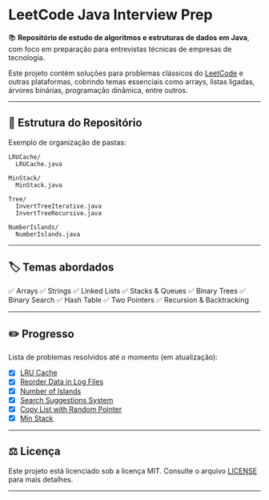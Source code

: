 # LeetCode Java Interview Prep

📚 **Repositório de estudo de algoritmos e estruturas de dados em Java**, com foco em preparação para entrevistas técnicas de empresas de tecnologia.

Este projeto contém soluções para problemas clássicos do [LeetCode](https://leetcode.com/) e outras plataformas, cobrindo temas essenciais como arrays, listas ligadas, árvores binárias, programação dinâmica, entre outros.

---

## 📂 Estrutura do Repositório

Exemplo de organização de pastas:

```
LRUCache/
  LRUCache.java

MinStack/
  MinStack.java

Tree/
  InvertTreeIterative.java
  InvertTreeRecursive.java

NumberIslands/
  NumberIslands.java
````

---

## 🏷️ Temas abordados

✅ Arrays
✅ Strings 
✅ Linked Lists
✅ Stacks & Queues
✅ Binary Trees
✅ Binary Search
✅ Hash Table
✅ Two Pointers
✅ Recursion & Backtracking

---

## ✏️ Progresso

Lista de problemas resolvidos até o momento (em atualização):

- [x] [LRU Cache](https://leetcode.com/problems/lru-cache)
- [x] [Reorder Data in Log Files](https://leetcode.com/problems/reorder-data-in-log-files)
- [x] [Number of Islands](https://leetcode.com/problems/number-of-islands)
- [x] [Search Suggestions System](https://leetcode.com/problems/search-suggestions-system)
- [x] [Copy List with Random Pointer](https://leetcode.com/problems/copy-list-with-random-pointer)
- [X] [Min Stack](https://leetcode.com/problems/min-stack)

---

## ⚖️ Licença

Este projeto está licenciado sob a licença MIT. Consulte o arquivo [LICENSE](LICENSE) para mais detalhes.

---
